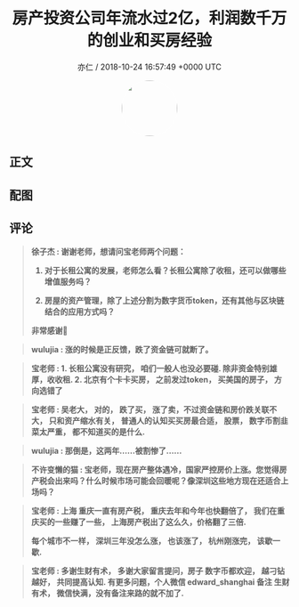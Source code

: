 <h1 align="center">房产投资公司年流水过2亿，利润数千万的创业和买房经验</h1>
<p align="center">
    <a>亦仁 / 2018-10-24 16:57:49 &#43;0000 UTC</a>
</p>

<div align="center">
    <img src="https://images.zsxq.com/Fn3NQqCN8nuGF86yZPXSbEsl0mb3?e=1590940799&amp;token=kIxbL07-8jAj8w1n4s9zv64FuZZNEATmlU_Vm6zD:pfbNc8W3hS0oYG_hyXXh_rHMHuc=" width="100" height="100" style="border:1px solid;border-radius:50%; color:#ffffff"/>
</div>

## 正文

<div>

</div>

## 配图
<div class="image" align="center">

</div>

## 评论

<div align="left">
<div>

<blockquote >
<span> <strong>徐子杰 : 谢谢老师，想请问宝老师两个问题：

1. 对于长租公寓的发展，老师怎么看？长租公寓除了收租，还可以做哪些增值服务吗？

2. 房屋的资产管理，除了上述分割为数字货币token，还有其他与区块链结合的应用方式吗？ 

非常感谢🙏 </strong></span>
</blockquote>

<blockquote >
<span> <strong>wulujia : 涨的时候是正反馈，跌了资金链可就断了。 </strong></span>
</blockquote>

<blockquote >
<span> <strong>宝老师 : 1. 长租公寓没有研究， 咱们一般人也没必要碰. 除非资金特别雄厚，收收租.
2. 北京有个卡卡买房， 之前发过token， 买美国的房子， 方向选错了 </strong></span>
</blockquote>

<blockquote >
<span> <strong>宝老师 : 吴老大， 对的， 跌了买， 涨了卖，不过资金链和房价跌关联不大， 只和资产缩水有关， 普通人的认知买买房最合适， 股票， 数字币割韭菜太严重， 都不知道买的是什么. </strong></span>
</blockquote>

<blockquote >
<span> <strong>wulujia : 那倒是，这两年……被割惨了…… </strong></span>
</blockquote>

<blockquote >
<span> <strong>不许变懒的猫 : 宝老师，现在房产整体遇冷，国家严控房价上涨。您觉得房产税会出来吗？什么时候市场可能会回暖呢？像深圳这些地方现在还适合上场吗？ </strong></span>
</blockquote>

<blockquote >
<span> <strong>宝老师 : 上海 重庆一直有房产税， 重庆去年和今年也快翻倍了， 我们在重庆买的一些赚了一些， 上海房产税出了这么久，价格翻了三倍. 

每个城市不一样， 深圳三年没怎么涨， 也该涨了， 杭州刚涨完， 该歇一歇. </strong></span>
</blockquote>

<blockquote >
<span> <strong>宝老师 : 多谢生财有术， 多谢大家留言提问，房子 数字币都欢迎， 越刁钻越好， 共同提高认知.  
有更多问题，个人微信 edward_shanghai 备注 生财有术， 微信快满，没有备注来路的就不加了. </strong></span>
</blockquote>

</div>
</div>
